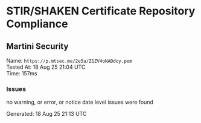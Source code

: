# STIR/SHAKEN Certificate Repository Compliance

## Martini Security

Name: `https://p.mtsec.me/2e5a/Z1ZV4oNADdoy.pem`\
Tested At: 18 Aug 25 21:04 UTC\
Time: 157ms

### Issues

no warning, or error, or notice date level issues were found

Generated: 18 Aug 25 21:13 UTC